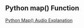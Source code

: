 ## Python map() Function
[Python Map() Audio Explanation](https://drive.google.com/drive/folders/10Cvtd1kL-WLs8Dq4DOdD6EM3o84e6OSG?usp=sharing) 
